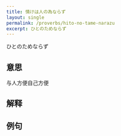 ```yaml
---
title: 情けは人の為ならず
layout: single
permalink: /proverbs/hito-no-tame-narazu
excerpt: ひとのためならず
---
```


ひとのためならず

## 意思

与人方便自己方便

## 解释

## 例句

